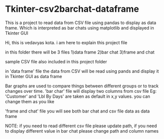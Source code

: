 # Tkinter-csv2barchat-dataframe
This is a project to read data from CSV file using pandas to display as data frame. Which is interpreted as bar chats using matplotlib and displayed in Tkinter GUI 

Hi,
this is vedavyas kota. i am here to explain this project file

in this folder there will be 3 files 
1)data frame
2)bar chat
3)frame and chat

sample CSV file also included in this project folder

in 'data frame' file the data from CSV will be read using pands and display it in Tkinter GUI as data frame

Bar graphs are used to compare things between different groups or to track changes over time. 
'bar char' file will display two columns from csv file Eg: 'Customer' and 'Lbl By Days' are taken as default in x,y values. you can change them as you like

'frame and chat' file you will see both bar chat and csv file data as data frame

NOTE:
if you need to read different csv file please update path, 
if you need to display different value in bar chat please change path and column names 
